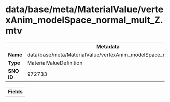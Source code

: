 <h1>data/base/meta/MaterialValue/vertexAnim_modelSpace_normal_mult_Z.mtv</h1><table><tr><th colspan="100%">Metadata</th></tr><tr><td><b>Name</b></td><td>data/base/meta/MaterialValue/vertexAnim_modelSpace_normal_mult_Z.mtv</td></tr><tr><td><b>Type</b></td><td>MaterialValueDefinition</td></tr><tr><td><b>SNO ID</b></td><td>972733</td></tr></table>

<table><tr><th colspan="100%">Fields</th></tr></table>

